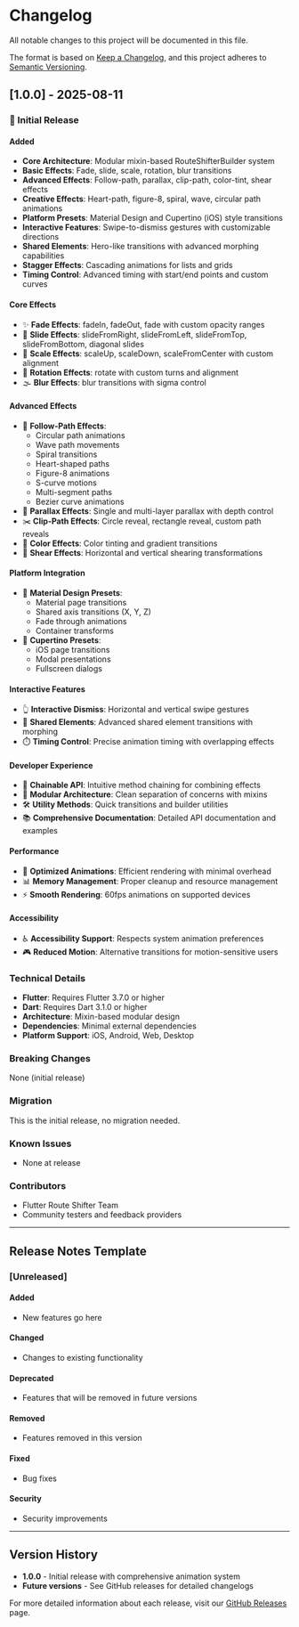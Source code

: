 # Changelog

All notable changes to this project will be documented in this file.

The format is based on [Keep a Changelog](https://keepachangelog.com/en/1.0.0/),
and this project adheres to [Semantic Versioning](https://semver.org/spec/v2.0.0.html).

## [1.0.0] - 2025-08-11

### 🎉 Initial Release

#### Added
- **Core Architecture**: Modular mixin-based RouteShifterBuilder system
- **Basic Effects**: Fade, slide, scale, rotation, blur transitions
- **Advanced Effects**: Follow-path, parallax, clip-path, color-tint, shear effects
- **Creative Effects**: Heart-path, figure-8, spiral, wave, circular path animations
- **Platform Presets**: Material Design and Cupertino (iOS) style transitions
- **Interactive Features**: Swipe-to-dismiss gestures with customizable directions
- **Shared Elements**: Hero-like transitions with advanced morphing capabilities
- **Stagger Effects**: Cascading animations for lists and grids
- **Timing Control**: Advanced timing with start/end points and custom curves

#### Core Effects
- ✨ **Fade Effects**: fadeIn, fadeOut, fade with custom opacity ranges
- 📱 **Slide Effects**: slideFromRight, slideFromLeft, slideFromTop, slideFromBottom, diagonal slides
- 📏 **Scale Effects**: scaleUp, scaleDown, scaleFromCenter with custom alignment
- 🔄 **Rotation Effects**: rotate with custom turns and alignment
- 🌫️ **Blur Effects**: blur transitions with sigma control

#### Advanced Effects
- 🎪 **Follow-Path Effects**: 
  - Circular path animations
  - Wave path movements
  - Spiral transitions
  - Heart-shaped paths
  - Figure-8 animations
  - S-curve motions
  - Multi-segment paths
  - Bezier curve animations
- 🌊 **Parallax Effects**: Single and multi-layer parallax with depth control
- ✂️ **Clip-Path Effects**: Circle reveal, rectangle reveal, custom path reveals
- 🎨 **Color Effects**: Color tinting and gradient transitions
- 📐 **Shear Effects**: Horizontal and vertical shearing transformations

#### Platform Integration
- 📱 **Material Design Presets**:
  - Material page transitions
  - Shared axis transitions (X, Y, Z)
  - Fade through animations
  - Container transforms
- 🍎 **Cupertino Presets**:
  - iOS page transitions
  - Modal presentations
  - Fullscreen dialogs

#### Interactive Features
- 👆 **Interactive Dismiss**: Horizontal and vertical swipe gestures
- 🚀 **Shared Elements**: Advanced shared element transitions with morphing
- ⏱️ **Timing Control**: Precise animation timing with overlapping effects

#### Developer Experience
- 🔗 **Chainable API**: Intuitive method chaining for combining effects
- 🧩 **Modular Architecture**: Clean separation of concerns with mixins
- 🛠️ **Utility Methods**: Quick transitions and builder utilities
- 📚 **Comprehensive Documentation**: Detailed API documentation and examples

#### Performance
- 🎯 **Optimized Animations**: Efficient rendering with minimal overhead
- 📊 **Memory Management**: Proper cleanup and resource management
- ⚡ **Smooth Rendering**: 60fps animations on supported devices

#### Accessibility
- ♿ **Accessibility Support**: Respects system animation preferences
- 🎮 **Reduced Motion**: Alternative transitions for motion-sensitive users

### Technical Details
- **Flutter**: Requires Flutter 3.7.0 or higher
- **Dart**: Requires Dart 3.1.0 or higher
- **Architecture**: Mixin-based modular design
- **Dependencies**: Minimal external dependencies
- **Platform Support**: iOS, Android, Web, Desktop

### Breaking Changes
None (initial release)

### Migration
This is the initial release, no migration needed.

### Known Issues
- None at release

### Contributors
- Flutter Route Shifter Team
- Community testers and feedback providers

---

## Release Notes Template

### [Unreleased]

#### Added
- New features go here

#### Changed
- Changes to existing functionality

#### Deprecated
- Features that will be removed in future versions

#### Removed
- Features removed in this version

#### Fixed
- Bug fixes

#### Security
- Security improvements

---

## Version History

- **1.0.0** - Initial release with comprehensive animation system
- **Future versions** - See GitHub releases for detailed changelogs

For more detailed information about each release, visit our [GitHub Releases](https://github.com/yourorg/flutter_route_shifter/releases) page.
